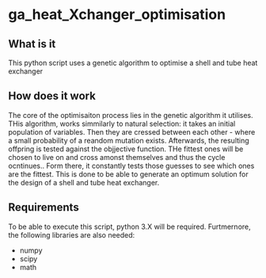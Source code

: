 # ga_heat_Xchanger_optimisation

## What is it
This python script uses a genetic algorithm to optimise a shell and tube heat exchanger

## How does it work
The core of the optimisaiton process lies in the genetic algorithm it utilises. THis algorithm, works simmilarly to natural selection: it takes an initial population of variables. Then they are cressed between each other - where a small probability of a reandom mutation exists. Afterwards, the resulting offpring is tested against the objjective function. THe fittest ones will be chosen to live on and cross amonst themselves and thus the cycle ocntinues.. Form there, it constantly tests those guesses to see which ones are the fittest. This is done to be able to generate an optimum solution for the design of a shell and tube heat exchanger.

## Requirements
To be able to execute this script, python 3.X will be required. Furtmernore, the following libraries are also needed:
- numpy
- scipy
- math
